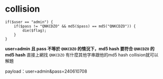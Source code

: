 # collision

```
if($user == "admin") {
    if($pass != "QNKCDZO" && md5($pass) == md5("QNKCDZO")) {
        die($flag);
    }
}
```

**user=admin 且 pass 不等於 `QNKCDZO` 的情況下，md5 hash 要符合 `QNKCDZO` 的 md5 hash**
直接上網找 `QNKCDZO` 有什麼其他字串跟他的md5 hash collision就可以解題

payload：user=admin&pass=240610708
